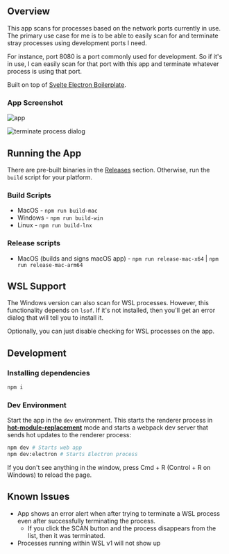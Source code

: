## Overview

This app scans for processes based on the network ports currently in use. The primary use case for me is to be able to easily scan for and terminate stray processes using development ports I need.

For instance, port 8080 is a port commonly used for development. So if it's in use, I can easily scan for that port with this app and terminate whatever process is using that port.

Built on top of [Svelte Electron Boilerplate](https://github.com/ptkdev-boilerplate/svelte-electron-boilerplate).

### App Screenshot

![app](https://user-images.githubusercontent.com/3443648/209481627-9f1384a1-c38a-49d8-ae0c-37fd46026964.png)

![terminate process dialog](https://user-images.githubusercontent.com/3443648/209481635-9e59ca79-12d7-4dfc-895b-31c76b61165c.png)


## Running the App
There are pre-built binaries in the [Releases](https://github.com/henryjw/port-scanner-app/releases) section. Otherwise, run the `build` script for your platform.

### Build Scripts
- MacOS 	- `npm run build-mac`
- Windows 	- `npm run build-win`
- Linux 	- `npm run build-lnx`


### Release scripts
- MacOS (builds and signs macOS app) - `npm run release-mac-x64` | `npm run release-mac-arm64`

## WSL Support
The Windows version can also scan for WSL processes. However, this functionality depends on `lsof`.
If it's not installed, then you'll get an error dialog that will tell you to install it.

Optionally, you can just disable checking for WSL processes on the app.

## Development

### Installing dependencies

```sh
npm i
```

### Dev Environment

Start the app in the `dev` environment. This starts the renderer process in [**hot-module-replacement**](https://webpack.js.org/guides/hmr-react/) mode and starts a webpack dev server that sends hot updates to the renderer process:

```sh
npm dev # Starts web app
npm dev:electron # Starts Electron process
```

If you don't see anything in the window, press Cmd + R (Control + R on Windows) to reload the page.

## Known Issues
- App shows an error alert when after trying to terminate a WSL process even after successfully terminating the process.
  - If you click the SCAN button and the process disappears from the list, then it was terminated.
- Processes running within WSL v1 will not show up
